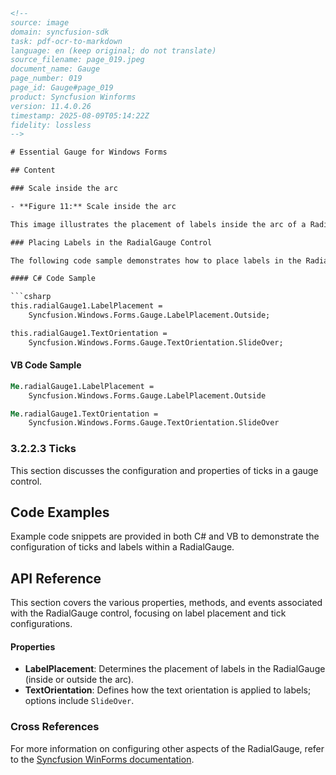 ```html
<!-- 
source: image
domain: syncfusion-sdk
task: pdf-ocr-to-markdown
language: en (keep original; do not translate)
source_filename: page_019.jpeg
document_name: Gauge
page_number: 019
page_id: Gauge#page_019
product: Syncfusion Winforms
version: 11.4.0.26
timestamp: 2025-08-09T05:14:22Z
fidelity: lossless
-->

# Essential Gauge for Windows Forms

## Content

### Scale inside the arc

- **Figure 11:** Scale inside the arc

This image illustrates the placement of labels inside the arc of a RadialGauge.

### Placing Labels in the RadialGauge Control

The following code sample demonstrates how to place labels in the RadialGauge control:

#### C# Code Sample

```csharp
this.radialGauge1.LabelPlacement = 
    Syncfusion.Windows.Forms.Gauge.LabelPlacement.Outside;

this.radialGauge1.TextOrientation = 
    Syncfusion.Windows.Forms.Gauge.TextOrientation.SlideOver;
```

#### VB Code Sample

```vb
Me.radialGauge1.LabelPlacement = 
    Syncfusion.Windows.Forms.Gauge.LabelPlacement.Outside

Me.radialGauge1.TextOrientation = 
    Syncfusion.Windows.Forms.Gauge.TextOrientation.SlideOver
```

### 3.2.2.3 Ticks

This section discusses the configuration and properties of ticks in a gauge control.

## Code Examples

Example code snippets are provided in both C# and VB to demonstrate the configuration of ticks and labels within a RadialGauge.

## API Reference

This section covers the various properties, methods, and events associated with the RadialGauge control, focusing on label placement and tick configurations.

#### Properties

- **LabelPlacement**: Determines the placement of labels in the RadialGauge (inside or outside the arc).
- **TextOrientation**: Defines how the text orientation is applied to labels; options include `SlideOver`.

### Cross References

For more information on configuring other aspects of the RadialGauge, refer to the [Syncfusion WinForms documentation](https://www.syncfusion.com/documentation/windowsforms).

<!-- tags: [Syncfusion Windows Forms, RadialGauge, LabelPlacement, TextOrientation, Ticks, C#, VB, Windows Forms User Guide] 
keywords: [Syncfusion, Windows Forms, RadialGauge, Label Placement, Text Orientation, Ticks, CSharp, VB.NET, User Guide, SDK, Documentation, Gauge Control, Configuration, Placement, Orientation, Examples] -->
``` 

